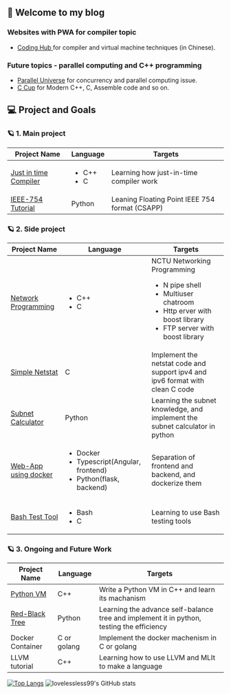 ## 🐲 Welcome to my blog

### Websites with PWA for compiler topic
*  [ Coding Hub ](https://lovelessless99.github.io/coding-hub/) for compiler and virtual machine techniques (in Chinese).

### Future topics - parallel computing and C++ programming
*  [Parallel Universe](https://lovelessless99.github.io/Parallel-Universe/) for concurrency and parallel computing issue.
*  [C Cup](https://lovelessless99.github.io/C-Cup/) for Modern C++, C, Assemble code and so on. 


## 💻 Project and Goals
### 🪐 1.  Main project
| Project Name   | Language                         | Targets | 
|----------------|----------------------------------|---------| 
| [Just in time Compiler](https://github.com/lovelessless99/Just-In-Time-Compiler)      | <ul><li>C++</li><li>C</li></ul>  | Learning how just-in-time compiler work |
| [IEEE-754 Tutorial](https://github.com/lovelessless99/IEEE_754_Tutorial)| Python                         |  Leaning Floating Point IEEE 754 format (CSAPP)  | 


### 🪐 2. Side project
| Project Name   | Language                         | Targets | 
|----------------|----------------------------------|---------| 
| [Network Programming](https://github.com/lovelessless99/108_Network_Programming) | <ul><li>C++</li><li>C</li></ul>  |  NCTU Networking Programming <br> <ul><li>N pipe shell</li> <li>Multiuser chatroom</li> <li>Http erver with boost library</li> <li>FTP server with boost library</li> </ul>  | 
| [Simple Netstat](https://github.com/lovelessless99/Simple_Netstat) | C                                |  Implement the netstat code and support ipv4 and ipv6 format with clean C code  | 
| [Subnet Calculator](https://github.com/lovelessless99/Subnet-Calculator) | Python                        |  Learning the subnet knowledge, and implement the subnet calculator in python       | 
| [Web-App using docker](https://github.com/lovelessless99/web_app)           | <ul><li>Docker</li><li>Typescript(Angular, frontend)</li> <li>Python(flask, backend)</li></ul>| Separation of frontend and backend, and dockerize them         | 
| [Bash Test Tool](https://github.com/lovelessless99/Bash_Test_Tool) | <ul><li>Bash</li><li>C</li></ul> |  Learning to use Bash testing tools  |


### 🪐 3. Ongoing and Future Work
| Project Name   | Language                         | Targets |
|----------------|----------------------------------|---------|
| [Python VM](https://github.com/lovelessless99/Python_VM)      | C++                              | Write a Python VM in C++ and learn its machanism |
| [Red-Black Tree](https://github.com/lovelessless99/Red-Black-Tree) | Python                           | Learning the advance self-balance tree and implement it in python, testing the efficiency |
| Docker Container | C or golang  | Implement the docker machenism in C or golang | 
| LLVM tutorial | C++  | Learning how to use LLVM and MLIt to make a language | 

[![Top Langs](https://github-readme-stats.vercel.app/api/top-langs/?username=lovelessless99&layout=compact&hide=Jupyter%20Notebook,html&langs_count=10)](https://github.com/lovelessless99/github-readme-stats)
![lovelessless99's GitHub stats](https://github-readme-stats.vercel.app/api?username=lovelessless99&show_icons=true&theme=dracula)

